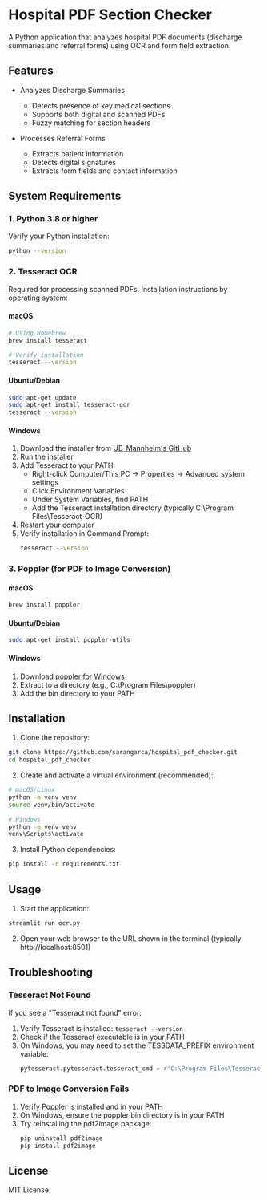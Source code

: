 # Hospital PDF Section Checker

A Python application that analyzes hospital PDF documents (discharge summaries and referral forms) using OCR and form field extraction.

## Features

- Analyzes Discharge Summaries
  - Detects presence of key medical sections
  - Supports both digital and scanned PDFs
  - Fuzzy matching for section headers

- Processes Referral Forms
  - Extracts patient information
  - Detects digital signatures
  - Extracts form fields and contact information

## System Requirements

### 1. Python 3.8 or higher
Verify your Python installation:
```bash
python --version
```

### 2. Tesseract OCR
Required for processing scanned PDFs. Installation instructions by operating system:

#### macOS
```bash
# Using Homebrew
brew install tesseract

# Verify installation
tesseract --version
```

#### Ubuntu/Debian
```bash
sudo apt-get update
sudo apt-get install tesseract-ocr
tesseract --version
```

#### Windows
1. Download the installer from [UB-Mannheim's GitHub](https://github.com/UB-Mannheim/tesseract/wiki)
2. Run the installer
3. Add Tesseract to your PATH:
   - Right-click Computer/This PC → Properties → Advanced system settings
   - Click Environment Variables
   - Under System Variables, find PATH
   - Add the Tesseract installation directory (typically C:\\Program Files\\Tesseract-OCR)
4. Restart your computer
5. Verify installation in Command Prompt:
   ```cmd
   tesseract --version
   ```

### 3. Poppler (for PDF to Image Conversion)

#### macOS
```bash
brew install poppler
```

#### Ubuntu/Debian
```bash
sudo apt-get install poppler-utils
```

#### Windows
1. Download [poppler for Windows](http://blog.alivate.com.au/poppler-windows/)
2. Extract to a directory (e.g., C:\\Program Files\\poppler)
3. Add the bin directory to your PATH

## Installation

1. Clone the repository:
```bash
git clone https://github.com/sarangarca/hospital_pdf_checker.git
cd hospital_pdf_checker
```

2. Create and activate a virtual environment (recommended):
```bash
# macOS/Linux
python -m venv venv
source venv/bin/activate

# Windows
python -m venv venv
venv\Scripts\activate
```

3. Install Python dependencies:
```bash
pip install -r requirements.txt
```

## Usage

1. Start the application:
```bash
streamlit run ocr.py
```

2. Open your web browser to the URL shown in the terminal (typically http://localhost:8501)

## Troubleshooting

### Tesseract Not Found
If you see a "Tesseract not found" error:
1. Verify Tesseract is installed: `tesseract --version`
2. Check if the Tesseract executable is in your PATH
3. On Windows, you may need to set the TESSDATA_PREFIX environment variable:
   ```python
   pytesseract.pytesseract.tesseract_cmd = r'C:\Program Files\Tesseract-OCR\tesseract.exe'
   ```

### PDF to Image Conversion Fails
1. Verify Poppler is installed and in your PATH
2. On Windows, ensure the poppler bin directory is in your PATH
3. Try reinstalling the pdf2image package:
   ```bash
   pip uninstall pdf2image
   pip install pdf2image
   ```

## License

MIT License
